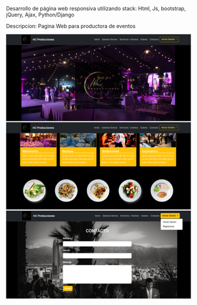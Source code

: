 
Desarrollo de página web responsiva utilizando stack: Html, Js, bootstrap, jQuery, Ajax, Python/Django

Descripcion:
Pagina Web para productora de eventos

![screenshot1](screenshots/screenshot1.PNG)  
![screenshot2](screenshots/screenshot2.PNG) 
![screenshot3](screenshots/screenshot3.PNG) 
